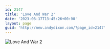 ```yaml
---
id: 2147
title: 'Love And War 2'
date: '2023-03-17T13:45:26+00:00'
layout: page
guid: 'http://new.andydixon.com/?page_id=2147'
---
```


![Love And War 2](https://i0.wp.com/assets.g8x2.ldn.idrivee2-23.com/posters/Love%20And%20War%202%2001.jpg?w=1200&ssl=1 "Love And War 2")